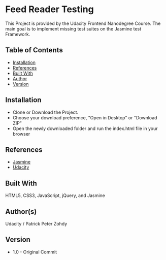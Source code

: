 # Feed Reader Testing

This Project is provided by the Udacity Frontend Nanodegree Course. The main goal is to implement missing test suites on the Jasmine test Framework.

## Table of Contents

* [Installation](#installation)
* [References](#references)
* [Built With](#builtwith)
* [Author](#author)
* [Version](#version)

## Installation

* Clone or Download the Project.
* Choose your download preference, "Open in Desktop" or "Download ZIP"
* Open the newly downloaded folder and run the index.html file in your browser

## References

* [Jasmine](https://jasmine.github.io/)
* [Udacity](https://udacity.com/)

## Built With

HTML5, CSS3, JavaScript, jQuery, and Jasmine

## Author(s)

Udacity / Patrick Peter Zohdy

## Version

* 1.0 - Original Commit
